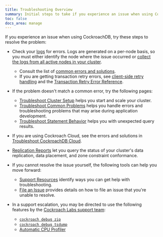 ```yaml
---
title: Troubleshooting Overview
summary: Initial steps to take if you experience an issue when using CockroachDB.
toc: false
docs_area: manage
---
```


If you experience an issue when using CockroachDB, try these steps to resolve the problem:

- Check your [logs](logging-overview.html) for errors. Logs are generated on a per-node basis, so you must either identify the node where the issue occurred or [collect the logs from all active nodes in your cluster](cockroach-debug-zip.html).
  - Consult the list of [common errors and solutions](common-errors.html).
  - If you are getting transaction retry errors, see [client-side retry handling](transaction-retry-error-reference.html#client-side-retry-handling) and the [Transaction Retry Error Reference](transaction-retry-error-reference.html#transaction-retry-error-reference).

- If the problem doesn't match a common error, try the following pages:
  - [Troubleshoot Cluster Setup](cluster-setup-troubleshooting.html) helps you start and scale your cluster.
  - [Troubleshoot Common Problems](error-handling-and-troubleshooting.html) helps you handle errors and troubleshooting problems that may arise during application development.
  - [Troubleshoot Statement Behavior](query-behavior-troubleshooting.html) helps you with unexpected query results.

- If you are using Cockroach Cloud, see the errors and solutions in [Troubleshoot CockroachDB Cloud](../cockroachcloud/troubleshooting-page.html).

- [Replication Reports](query-replication-reports.html) let you query the status of your cluster's data replication, data placement, and zone constraint conformance.

- If you cannot resolve the issue yourself, the following tools can help you move forward:
  - [Support Resources](support-resources.html) identify ways you can get help with troubleshooting.
  - [File an Issue](file-an-issue.html) provides details on how to file an issue that you're unable to resolve.
 
- In a support escalation, you may be directed to use the following features by the [Cockroach Labs support team](support-resources.html):

  - [`cockroach debug zip`](cockroach-debug-zip.html)
  - [`cockroach debug tsdump`](cockroach-debug-tsdump.html)
  - [Automatic CPU Profiler](automatic-cpu-profiler.html)
